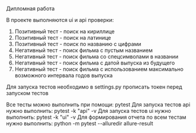 Дипломная работа

В проекте выполняются ui и api проверки:
1. Позитивный тест - поиск на кириллице
2. Позитивный тест - поиск на латинице
3. Позитивный тест - поиск по названию с цифрами
4. Негативный тест - поиск фильма с пустым названием
5. Негативный тест - поиск фильма со спецсимволами в названии
6. Негативный тест - поиск фильма с датой выпуска из будущего
7. Негативный тест - поиск фильма с использованием максимально возможного интервала годов выпуска

Для запуска тестов необходимо в settings.py прописать токен перед запуском тестов

Все тесты можно выполнить при помощи: pytest
Для запуска тестов api нужно выполнить: pytest -k "api" -v
Для запуска тестов ui нужно выполнить: pytest -k "ui" -v
Для формирования отчета по всем тестам нужно выполнить: python -m pytest --alluredir allure-result
